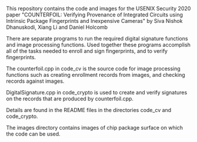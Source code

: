 
This repository contains the code and images for the USENIX Security 2020 paper "COUNTERFOIL: Verifying Provenance of Integrated Circuits using Intrinsic Package Fingerprints and Inexpensive Cameras" by Siva Nishok Dhanuskodi, Xiang Li and Daniel Holcomb

There are separate programs to run the required digital signature functions and image processing functions. Used together these programs accomplish all of the tasks needed to enroll and sign fingerprints, and to verify fingerprints.

The counterfoil.cpp in code_cv is the source code for image processing functions such as creating enrollment records from images, and checking records against images.

DigitalSignature.cpp in code_crypto is used to create and verify signatures on the records that are produced by counterfoil.cpp.

Details are found in the README files in the directories code_cv and code_crypto.

The images directory contains images of chip package surface on which the code can be used. 
